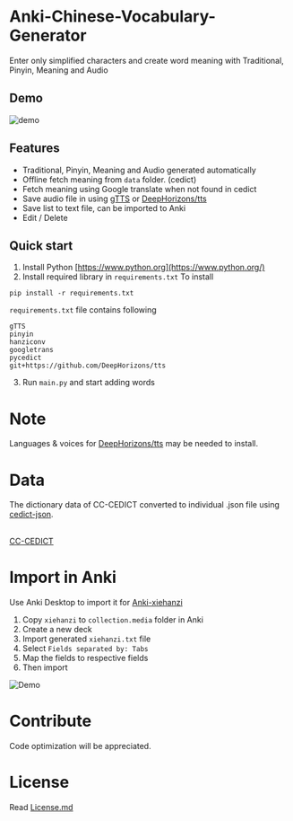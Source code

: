 # Anki-Chinese-Vocabulary-Generator
Enter only simplified characters and create word meaning with Traditional, Pinyin, Meaning and Audio

## Demo
![demo](https://raw.githubusercontent.com/infinyte7/Anki-Chinese-Vocabulary-Generator/master/Images/demo.gif)

## Features
- Traditional, Pinyin, Meaning and Audio generated automatically
- Offline fetch meaning from ```data``` folder. (cedict)
- Fetch meaning using Google translate when not found in cedict
- Save audio file in using [gTTS](https://gtts.readthedocs.io/) or [DeepHorizons/tts](https://github.com/DeepHorizons/tts)
- Save list to text file, can be imported to Anki
- Edit / Delete 

## Quick start
 1. Install Python [https://www.python.org](https://www.python.org/)
 2. Install required library in ```requirements.txt```
 To install
```
pip install -r requirements.txt
```
```requirements.txt``` file contains following
```
gTTS
pinyin
hanziconv
googletrans
pycedict
git+https://github.com/DeepHorizons/tts
```

3. Run ```main.py``` and start adding words

# Note
Languages & voices for [DeepHorizons/tts](https://github.com/DeepHorizons/tts) may be needed to install.


# Data
The dictionary data of CC-CEDICT converted to individual .json file using [cedict-json](https://github.com/infinyte7/cedict-json).

<br>[CC-CEDICT](https://www.mdbg.net/chinese/dictionary?page=cedict)

# Import in Anki 
Use Anki Desktop to import it for [Anki-xiehanzi](https://github.com/infinyte7/Anki-xiehanzi)
1. Copy ```xiehanzi``` to ```collection.media``` folder in Anki
2. Create a new deck
3. Import generated ```xiehanzi.txt``` file
4. Select ```Fields separated by: Tabs```
5. Map the fields to respective fields 
6. Then import

![Demo](https://raw.githubusercontent.com/infinyte7/Anki-Chinese-Vocabulary-Generator/master/Images/import_demo.gif)

# Contribute
Code optimization will be appreciated.

# License
Read [License.md](/License.md)